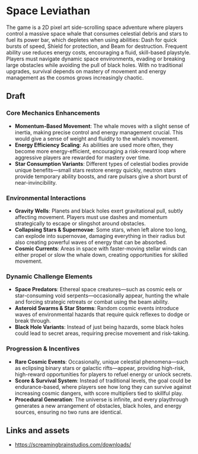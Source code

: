 # Space Leviathan

The game is a 2D pixel art side-scrolling space adventure where players control a massive space whale that consumes
celestial debris and stars to fuel its power bar, which depletes when using abilities: Dash for quick bursts of speed,
Shield for protection, and Beam for destruction. Frequent ability use reduces energy costs, encouraging a fluid,
skill-based playstyle. Players must navigate dynamic space environments, evading or breaking large obstacles while
avoiding the pull of black holes. With no traditional upgrades, survival depends on mastery of movement and energy
management as the cosmos grows increasingly chaotic.

## Draft

### Core Mechanics Enhancements
- **Momentum-Based Movement**: The whale moves with a slight sense of inertia, making precise control and energy management crucial. This would give a sense of weight and fluidity to the whale’s movement.
- **Energy Efficiency Scaling**: As abilities are used more often, they become more energy-efficient, encouraging a risk-reward loop where aggressive players are rewarded for mastery over time.
- **Star Consumption Variants**: Different types of celestial bodies provide unique benefits—small stars restore energy quickly, neutron stars provide temporary ability boosts, and rare pulsars give a short burst of near-invincibility.

### Environmental Interactions
- **Gravity Wells**: Planets and black holes exert gravitational pull, subtly affecting movement. Players must use dashes and momentum strategically to escape or slingshot around obstacles.
- **Collapsing Stars & Supernovae**: Some stars, when left alone too long, can explode into supernovae, damaging everything in their radius but also creating powerful waves of energy that can be absorbed.
- **Cosmic Currents**: Areas in space with faster-moving stellar winds can either propel or slow the whale down, creating opportunities for skilled movement.

### Dynamic Challenge Elements
- **Space Predators**: Ethereal space creatures—such as cosmic eels or star-consuming void serpents—occasionally appear, hunting the whale and forcing strategic retreats or combat using the beam ability.
- **Asteroid Swarms & Star Storms**: Random cosmic events introduce waves of environmental hazards that require quick reflexes to dodge or break through.
- **Black Hole Variants**: Instead of just being hazards, some black holes could lead to secret areas, requiring precise movement and risk-taking.

### Progression & Incentives
- **Rare Cosmic Events**: Occasionally, unique celestial phenomena—such as eclipsing binary stars or galactic rifts—appear, providing high-risk, high-reward opportunities for players to refuel energy or unlock secrets.
- **Score & Survival System**: Instead of traditional levels, the goal could be endurance-based, where players see how long they can survive against increasing cosmic dangers, with score multipliers tied to skillful play.
- **Procedural Generation**: The universe is infinite, and every playthrough generates a new arrangement of obstacles, black holes, and energy sources, ensuring no two runs are identical.

## Links and assets
- https://screamingbrainstudios.com/downloads/
